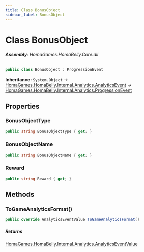 ```yaml
---
title: Class BonusObject
sidebar_label: BonusObject
---
```

# Class BonusObject


###### **Assembly**: HomaGames.HomaBelly.Core.dll

```csharp title="Declaration"
public class BonusObject : ProgressionEvent
```
**Inheritance:** `System.Object` -> [HomaGames.HomaBelly.Internal.Analytics.AnalyticsEvent](../HomaGames.HomaBelly.Internal.Analytics/AnalyticsEvent) -> [HomaGames.HomaBelly.Internal.Analytics.ProgressionEvent](../HomaGames.HomaBelly.Internal.Analytics/ProgressionEvent)

## Properties
### BonusObjectType


```csharp title="Declaration"
public string BonusObjectType { get; }
```
### BonusObjectName


```csharp title="Declaration"
public string BonusObjectName { get; }
```
### Reward


```csharp title="Declaration"
public string Reward { get; }
```
## Methods
### ToGameAnalyticsFormat()


```csharp title="Declaration"
public override AnalyticsEventValue ToGameAnalyticsFormat()
```

##### Returns

[HomaGames.HomaBelly.Internal.Analytics.AnalyticsEventValue](../HomaGames.HomaBelly.Internal.Analytics/AnalyticsEventValue)
